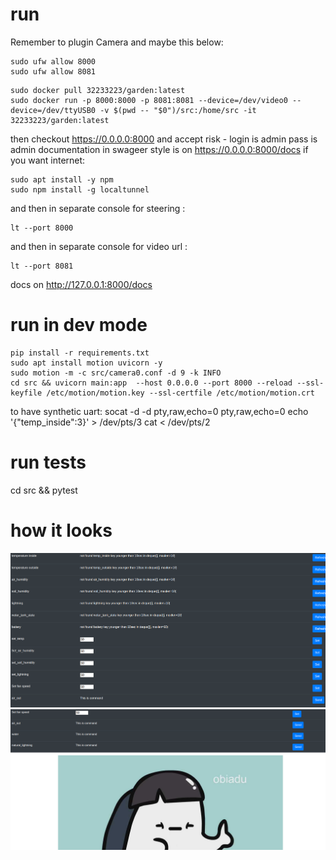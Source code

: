 # run
Remember to plugin Camera and maybe this below:
```
sudo ufw allow 8000
sudo ufw allow 8081
```
```
sudo docker pull 32233223/garden:latest
sudo docker run -p 8000:8000 -p 8081:8081 --device=/dev/video0 --device=/dev/ttyUSB0 -v $(pwd -- "$0")/src:/home/src -it 32233223/garden:latest
```
then checkout https://0.0.0.0:8000 and accept risk - login is admin pass is admin 
documentation in swageer style is on https://0.0.0.0:8000/docs 
if you want internet:
```
sudo apt install -y npm
sudo npm install -g localtunnel
```
and then in separate console for steering : 
```
lt --port 8000
```
and then in separate console for video url : 
```
lt --port 8081
```
docs on http://127.0.0.1:8000/docs
# run in dev mode
```
pip install -r requirements.txt
sudo apt install motion uvicorn -y
sudo motion -m -c src/camera0.conf -d 9 -k INFO
cd src && uvicorn main:app  --host 0.0.0.0 --port 8000 --reload --ssl-keyfile /etc/motion/motion.key --ssl-certfile /etc/motion/motion.crt
```

to have synthetic uart:
socat -d -d pty,raw,echo=0 pty,raw,echo=0
echo '{"temp_inside":3}' > /dev/pts/3
cat < /dev/pts/2
# run tests

cd src && pytest

# how it looks

![upper view of index.html](imgs_readme/1.png)
![bottom view of index.html](imgs_readme/2.png)